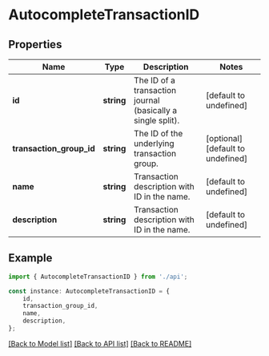# AutocompleteTransactionID


## Properties

Name | Type | Description | Notes
------------ | ------------- | ------------- | -------------
**id** | **string** | The ID of a transaction journal (basically a single split). | [default to undefined]
**transaction_group_id** | **string** | The ID of the underlying transaction group. | [optional] [default to undefined]
**name** | **string** | Transaction description with ID in the name. | [default to undefined]
**description** | **string** | Transaction description with ID in the name. | [default to undefined]

## Example

```typescript
import { AutocompleteTransactionID } from './api';

const instance: AutocompleteTransactionID = {
    id,
    transaction_group_id,
    name,
    description,
};
```

[[Back to Model list]](../README.md#documentation-for-models) [[Back to API list]](../README.md#documentation-for-api-endpoints) [[Back to README]](../README.md)
